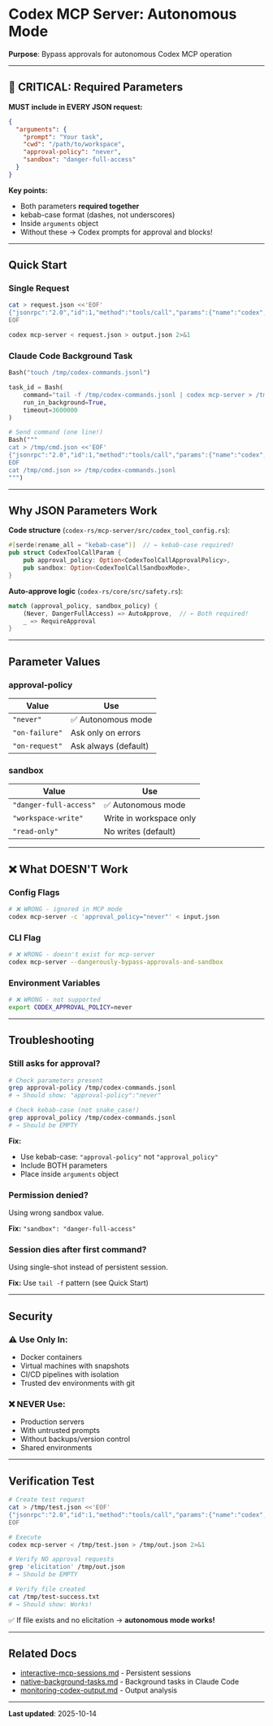 # Codex MCP Server: Autonomous Mode

**Purpose**: Bypass approvals for autonomous Codex MCP operation

---

## 🚨 CRITICAL: Required Parameters

**MUST include in EVERY JSON request:**

```json
{
  "arguments": {
    "prompt": "Your task",
    "cwd": "/path/to/workspace",
    "approval-policy": "never",
    "sandbox": "danger-full-access"
  }
}
```

**Key points:**
- Both parameters **required together**
- kebab-case format (dashes, not underscores)
- Inside `arguments` object
- Without these → Codex prompts for approval and blocks!

---

## Quick Start

### Single Request

```bash
cat > request.json <<'EOF'
{"jsonrpc":"2.0","id":1,"method":"tools/call","params":{"name":"codex","arguments":{"prompt":"Create hello.py","cwd":"/tmp","approval-policy":"never","sandbox":"danger-full-access"}}}
EOF

codex mcp-server < request.json > output.json 2>&1
```

### Claude Code Background Task

```python
Bash("touch /tmp/codex-commands.jsonl")

task_id = Bash(
    command="tail -f /tmp/codex-commands.jsonl | codex mcp-server > /tmp/output.json 2>&1",
    run_in_background=True,
    timeout=3600000
)

# Send command (one line!)
Bash("""
cat > /tmp/cmd.json <<'EOF'
{"jsonrpc":"2.0","id":1,"method":"tools/call","params":{"name":"codex","arguments":{"prompt":"Implement X","cwd":"/path","approval-policy":"never","sandbox":"danger-full-access"}}}
EOF
cat /tmp/cmd.json >> /tmp/codex-commands.jsonl
""")
```

---

## Why JSON Parameters Work

**Code structure** (`codex-rs/mcp-server/src/codex_tool_config.rs`):

```rust
#[serde(rename_all = "kebab-case")]  // ← kebab-case required!
pub struct CodexToolCallParam {
    pub approval_policy: Option<CodexToolCallApprovalPolicy>,
    pub sandbox: Option<CodexToolCallSandboxMode>,
}
```

**Auto-approve logic** (`codex-rs/core/src/safety.rs`):
```rust
match (approval_policy, sandbox_policy) {
    (Never, DangerFullAccess) => AutoApprove,  // ← Both required!
    _ => RequireApproval
}
```

---

## Parameter Values

### approval-policy

| Value | Use |
|-------|-----|
| `"never"` | ✅ Autonomous mode |
| `"on-failure"` | Ask only on errors |
| `"on-request"` | Ask always (default) |

### sandbox

| Value | Use |
|-------|-----|
| `"danger-full-access"` | ✅ Autonomous mode |
| `"workspace-write"` | Write in workspace only |
| `"read-only"` | No writes (default) |

---

## ❌ What DOESN'T Work

### Config Flags

```bash
# ❌ WRONG - ignored in MCP mode
codex mcp-server -c 'approval_policy="never"' < input.json
```

### CLI Flag

```bash
# ❌ WRONG - doesn't exist for mcp-server
codex mcp-server --dangerously-bypass-approvals-and-sandbox
```

### Environment Variables

```bash
# ❌ WRONG - not supported
export CODEX_APPROVAL_POLICY=never
```

---

## Troubleshooting

### Still asks for approval?

```bash
# Check parameters present
grep approval-policy /tmp/codex-commands.jsonl
# → Should show: "approval-policy":"never"

# Check kebab-case (not snake_case!)
grep approval_policy /tmp/codex-commands.jsonl
# → Should be EMPTY
```

**Fix:**
- Use kebab-case: `"approval-policy"` not `"approval_policy"`
- Include BOTH parameters
- Place inside `arguments` object

### Permission denied?

Using wrong sandbox value.

**Fix:** `"sandbox": "danger-full-access"`

### Session dies after first command?

Using single-shot instead of persistent session.

**Fix:** Use `tail -f` pattern (see Quick Start)

---

## Security

### ⚠️ Use Only In:
- Docker containers
- Virtual machines with snapshots
- CI/CD pipelines with isolation
- Trusted dev environments with git

### ❌ NEVER Use:
- Production servers
- With untrusted prompts
- Without backups/version control
- Shared environments

---

## Verification Test

```bash
# Create test request
cat > /tmp/test.json <<'EOF'
{"jsonrpc":"2.0","id":1,"method":"tools/call","params":{"name":"codex","arguments":{"prompt":"Create /tmp/test-success.txt with text 'Works!'","cwd":"/tmp","approval-policy":"never","sandbox":"danger-full-access"}}}
EOF

# Execute
codex mcp-server < /tmp/test.json > /tmp/out.json 2>&1

# Verify NO approval requests
grep 'elicitation' /tmp/out.json
# → Should be EMPTY

# Verify file created
cat /tmp/test-success.txt
# → Should show: Works!
```

✅ If file exists and no elicitation → **autonomous mode works!**

---

## Related Docs

- [interactive-mcp-sessions.md](./interactive-mcp-sessions.md) - Persistent sessions
- [native-background-tasks.md](./native-background-tasks.md) - Background tasks in Claude Code
- [monitoring-codex-output.md](./monitoring-codex-output.md) - Output analysis

---

**Last updated**: 2025-10-14
